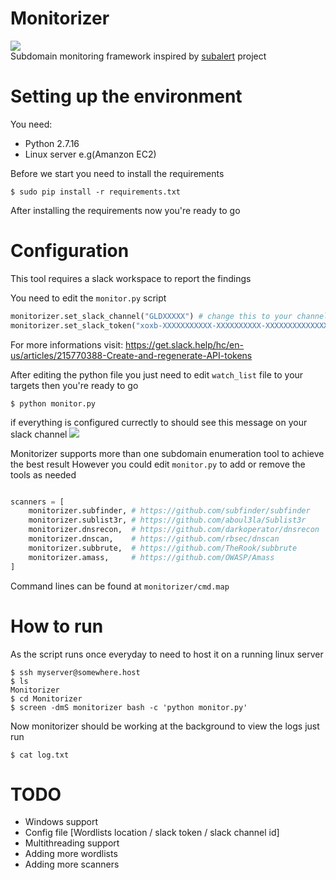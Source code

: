 # Monitorizer
![](https://i.ibb.co/wSgcKfx/Artboard-1.png)  
Subdomain monitoring framework inspired by [subalert](https://github.com/yassineaboukir/sublert) project

# Setting up the environment
You need:
- Python  2.7.16
- Linux server e.g(Amanzon EC2)

Before we start you need to install the requirements
```
$ sudo pip install -r requirements.txt
```
After installing the requirements now you're ready to go

# Configuration

This tool requires a slack workspace to report the findings  

You need to edit the `monitor.py` script
```python
monitorizer.set_slack_channel("GLDXXXXX") # change this to your channel id
monitorizer.set_slack_token("xoxb-XXXXXXXXXXX-XXXXXXXXXX-XXXXXXXXXXXXXXXXXX") # change this to your bot user id 
```
For more informations visit: https://get.slack.help/hc/en-us/articles/215770388-Create-and-regenerate-API-tokens  

  

After editing the python file you just need to edit `watch_list` file to your targets then you're ready to go
```
$ python monitor.py
```
if everything is configured currectly to should see this message on your slack channel
![](https://i.ibb.co/ZMjvTsM/image.png)   

Monitorizer supports more than one subdomain enumeration tool to achieve the best result However you could edit `monitor.py` to add or remove the tools as needed
```python

scanners = [
	monitorizer.subfinder, # https://github.com/subfinder/subfinder
	monitorizer.sublist3r, # https://github.com/aboul3la/Sublist3r
	monitorizer.dnsrecon,  # https://github.com/darkoperator/dnsrecon
	monitorizer.dnscan,    # https://github.com/rbsec/dnscan
	monitorizer.subbrute,  # https://github.com/TheRook/subbrute
	monitorizer.amass,     # https://github.com/OWASP/Amass
]

```
Command lines can be found at `monitorizer/cmd.map`

# How to run

As the script runs once everyday to need to host it on a running linux server
```
$ ssh myserver@somewhere.host
$ ls
Monitorizer
$ cd Monitorizer
$ screen -dmS monitorizer bash -c 'python monitor.py'
```

Now monitorizer should be working at the background to view the logs just run
```
$ cat log.txt
```

# TODO
- Windows support
- Config file [Wordlists location / slack token / slack channel id]
- Multithreading support
- Adding more wordlists
- Adding more scanners
